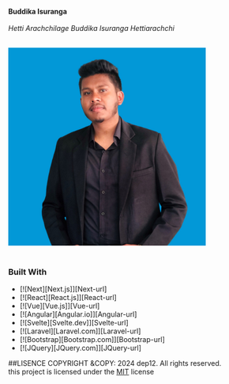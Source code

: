 **Buddika Isuranga** <br> <br>
*Hetti Arachchilage Buddika Isuranga Hettiarachchi*  <br> <br>

<img src="images/buddika1.jpeg" alt="Project Screenshot" width="400" /> <br> <br>

### Built With

* [![Next][Next.js]][Next-url]
* [![React][React.js]][React-url]
* [![Vue][Vue.js]][Vue-url]
* [![Angular][Angular.io]][Angular-url]
* [![Svelte][Svelte.dev]][Svelte-url]
* [![Laravel][Laravel.com]][Laravel-url]
* [![Bootstrap][Bootstrap.com]][Bootstrap-url]
* [![JQuery][JQuery.com]][JQuery-url]

##LISENCE
COPYRIGHT &COPY: 2024 dep12. All rights reserved. <br>
this project is licensed under the [MIT](LICENSE.txt) license





